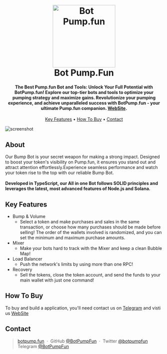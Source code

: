 
<h1 align="center">
  <br>
  <a href="http:/botpump.fun"><img src="https://botpumpfun.vercel.app/logo.webp" alt="Bot Pump.fun" width="200"></a>
  <br>
  Bot Pump.Fun
  <br>
</h1>

<h4 align="center">The Best Pump.fun Bot and Tools: Unlock Your Full Potential with BotPump.fun! Explore our top-tier bots and tools to optimize your pumping strategy and maximize gains. Revolutionize your pumping experience, and achieve unparalleled success with BotPump.fun - your ultimate Pump.fun companion. <a href="http://botpump.fun" target="_blank">WebSite</a>.</h4>

<p align="center">
  <a href="#key-features">Key Features</a> •
  <a href="#how-to-buy">How To Buy</a> •
  <a href="#contact">Contact</a>
  </p>

![screenshot](https://raw.githubusercontent.com/amitmerchant1990/electron-markdownify/master/app/img/markdownify.gif)


## About

Our Bump Bot is your secret weapon for making a strong impact. Designed to boost your token's visibility on Pump.fun, it ensures you stand out and attract attention effortlessly.Experience seamless performance and watch your token rise to the top with our reliable Bump Bot.<br>
<br>
**Developed in TypeScript, our All in one Bot follows SOLID principles and leverages the latest, most advanced features of Node.js and Solana.**

## Key Features

* Bump & Volume
  - Select a token and make purchases and sales in the same transaction, or choose how many purchases should be made before selling! The order of the wallets involved is randomized, and you can set the minimum and maximum purchase amounts.
* Mixer
  - Make your bots hard to track with the Mixer and keep a clean Bubble Map!
* Load Balancer
  - Push the network's limits by using more than one RPC! 
* Recovery
  - Sell the tokens, close the token account, and send the funds to your main wallet with just one command!
 
## How To Buy

To buy and build a application, you'll need contact us on [Telegram](https://t.me/BotsPumpFun) and visti us [WebSite](https://www.botpump.fun)


## **Contact**
 
> [botpump.fun](https://www.botpump.fun) &nbsp;&middot;&nbsp;
> GitHub [@BotPumpFun](https://github.com/BotPumpFun) &nbsp;&middot;&nbsp;
> Twitter [@botpumpfun](https://twitter.com/amit_merchant)
> Telegram [@BotPumpFun](https://t.me/BotsPumpFun)
